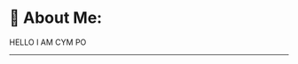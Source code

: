 # 💫 About Me:
HELLO I AM CYM PO


---

<!-- Proudly created with GPRM ( https://gprm.itsvg.in ) -->
